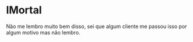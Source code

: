 # IMortal
 
Não me lembro muito bem disso, sei que algum cliente me passou isso por algum motivo mas não lembro.
